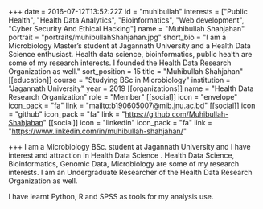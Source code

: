 +++
date = 2016-07-12T13:52:22Z
id = "muhibullah"
interests = ["Public Health", "Health Data Analytics", "Bioinformatics", "Web development", "Cyber Security And Ethical Hacking"]
name = "Muhibullah Shahjahan"
portrait = "portraits/muhibullahShahjahan.jpg"
short_bio = "I am a Microbiology Master’s student at Jagannath University and a Health Data Science enthusiast. Health data science, bioinformatics, public health are some of my research interests. I founded the Health Data Research Organization as well."
sort_position = 15
title = "Muhibullah Shahjahan"
[[education]]
course = "Studying BSc in Microbiology"
institution = "Jagannath University"
year = 2019
[[organizations]]
name = "Health Data Research Organization"
role = "Member"
[[social]]
icon = "envelope"
icon_pack = "fa"
link = "mailto:b190605007@mib.jnu.ac.bd"
[[social]]
icon = "github"
icon_pack = "fa"
link = "https://github.com/Muhibullah-Shahjahan"
[[social]]
icon = "linkedin"
icon_pack = "fa"
link = "https://www.linkedin.com/in/muhibullah-shahjahan/"

+++
I am a Microbiology BSc. student at Jagannath University and I have interest and  attraction in  Health Data Science . Health Data Science, Bioinformatics, Genomic
Data, Microbiology are some of my research interests. I am an Undergraduate Researcher of  the Health Data Research Organization as well.

I have learnt Python, R and SPSS  as tools for my analysis use.